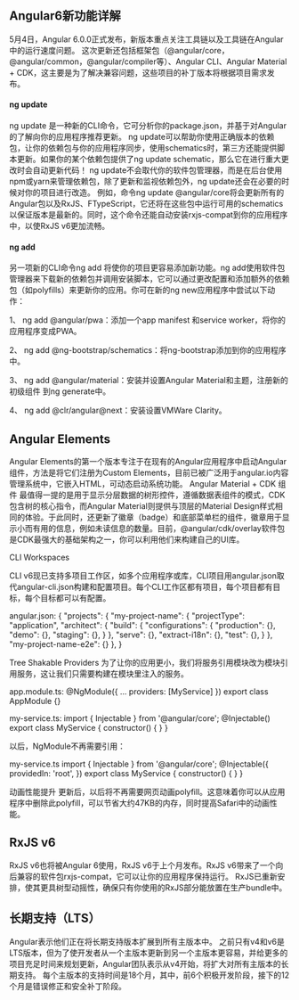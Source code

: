 ## Angular6新功能详解  

5月4日，Angular 6.0.0正式发布，新版本重点关注工具链以及工具链在Angular中的运行速度问题。
这次更新还包括框架包（@angular/core，@angular/common，@angular/compiler等）、Angular CLI、Angular Material + CDK，这主要是为了解决兼容问题，这些项目的补丁版本将根据项目需求发布。    

#### ng update  

ng update <package>是一种新的CLI命令，它可分析你的package.json，并基于对Angular的了解向你的应用程序推荐更新。
ng update可以帮助你使用正确版本的依赖包，让你的依赖包与你的应用程序同步，使用schematics时，第三方还能提供脚本更新。如果你的某个依赖包提供了ng update schematic，那么它在进行重大更改时会自动更新代码！
ng update不会取代你的软件包管理器，而是在后台使用npm或yarn来管理依赖包，除了更新和监视依赖包外，ng update还会在必要的时候对你的项目进行改造。
例如，命令ng update @angular/core将会更新所有的Angular包以及RxJS、FTypeScript，它还将在这些包中运行可用的schematics以保证版本是最新的。同时，这个命令还能自动安装rxjs-compat到你的应用程序中，以使RxJS v6更加流畅。  

#### ng add  

另一项新的CLI命令ng add <package>将使你的项目更容易添加新功能。ng add使用软件包管理器来下载新的依赖包并调用安装脚本，它可以通过更改配置和添加额外的依赖包（如polyfills）来更新你的应用。你可在新的ng new应用程序中尝试以下动作：  

1、	ng add @angular/pwa：添加一个app manifest 和service worker，将你的应用程序变成PWA。  

2、	ng add @ng-bootstrap/schematics：将ng-bootstrap添加到你的应用程序中。  

3、	ng add @angular/material：安装并设置Angular Material和主题，注册新的初级组件 到ng generate中。  

4、	ng add @clr/angular@next：安装设置VMWare Clarity。

## Angular Elements
Angular Elements的第一个版本专注于在现有的Angular应用程序中启动Angular组件，方法是将它们注册为Custom Elements，目前已被广泛用于angular.io内容管理系统中，它嵌入HTML，可动态启动系统功能。
Angular Material + CDK 组件
最值得一提的是用于显示分层数据的树形控件，遵循数据表组件的模式，CDK包含树的核心指令，而Angular Material则提供与顶层的Material Design样式相同的体验。于此同时，还更新了徽章（badge）和底部菜单栏的组件，徽章用于显示小而有用的信息，例如未读信息的数量。目前，@angular/cdk/overlay软件包是CDK最强大的基础架构之一，你可以利用他们来构建自己的UI库。  

CLI Workspaces  

CLI v6现已支持多项目工作区，如多个应用程序或库，CLI项目用angular.json取代angular-cli.json构建和配置项目。每个CLI工作区都有项目，每个项目都有目标，每个目标都可以有配置。  

angular.json: { "projects": { "my-project-name": { "projectType": "application", "architect": { "build": { "configurations": { "production": {}, "demo": {}, "staging": {}, } }, "serve": {}, "extract-i18n": {}, "test": {}, } }, "my-project-name-e2e": {} }, }

Tree Shakable Providers
为了让你的应用更小，我们将服务引用模块改为模块引用服务，这让我们只需要构建在模块里注入的服务。

app.module.ts: 
@NgModule({ ... providers: [MyService] }) 
export class AppModule {}

my-service.ts: 
import { Injectable } from '@angular/core'; @Injectable() 
export class MyService { constructor() { } }

以后，NgModule不再需要引用：

my-service.ts 
import { Injectable } from '@angular/core'; @Injectable({ providedIn: 'root', }) export class MyService { constructor() { } }

动画性能提升
更新后，以后将不再需要网页动画polyfill。这意味着你可以从应用程序中删除此polyfill，可以节省大约47KB的内存，同时提高Safari中的动画性能。

## RxJS v6
RxJS v6也将被Angular 6使用，RxJS v6于上个月发布。RxJS v6带来了一个向后兼容的软件包rxjs-compat，它可以让你的应用程序保持运行。
RxJS已重新安排，使其更具树型动摇性，确保只有你使用的RxJS部分能放置在生产bundle中。

## 长期支持（LTS）
Angular表示他们正在将长期支持版本扩展到所有主版本中。
之前只有v4和v6是LTS版本，但为了使开发者从一个主版本更新到另一个主版本更容易，并给更多的项目充足时间来规划更新，Angular团队表示从v4开始，将扩大对所有主版本的长期支持。
每个主版本的支持时间是18个月，其中，前6个积极开发阶段，接下的12个月是错误修正和安全补丁阶段。
